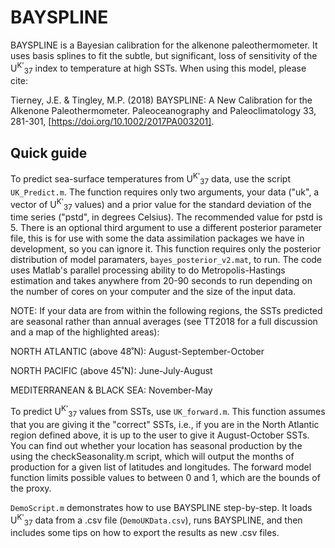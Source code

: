 # BAYSPLINE

BAYSPLINE is a Bayesian calibration for the alkenone paleothermometer. It uses basis splines to fit the subtle, but significant, loss of sensitivity of the U<sup>K'</sup><sub>37</sub> index to temperature at high SSTs. When using this model, please cite:

Tierney, J.E. & Tingley, M.P. (2018) BAYSPLINE: A New Calibration for the Alkenone Paleothermometer. Paleoceanography and Paleoclimatology 33, 281-301, [https://doi.org/10.1002/2017PA003201]. 

## Quick guide

To predict sea-surface temperatures from U<sup>K'</sup><sub>37</sub> data, use the script `UK_Predict.m`. The function requires only two arguments, your data ("uk", a vector of U<sup>K'</sup><sub>37</sub> values) and a prior value for the standard deviation of the time series ("pstd", in degrees Celsius). The recommended value for pstd is 5. There is an optional third argument to use a different posterior parameter file, this is for use with some the data assimilation packages we have in development, so you can ignore it. This function requires only the posterior distribution of model paramaters, `bayes_posterior_v2.mat`, to run. The code uses Matlab's parallel processing ability to do Metropolis-Hastings estimation and takes anywhere from 20-90 seconds to run depending on the number of cores on your computer and the size of the input data.

NOTE: If your data are from within the following regions, the SSTs predicted are seasonal rather than annual averages (see TT2018 for a full discussion and a map of the highlighted areas):

NORTH ATLANTIC (above 48˚N): August-September-October

NORTH PACIFIC (above 45˚N): June-July-August

MEDITERRANEAN & BLACK SEA: November-May

To predict U<sup>K'</sup><sub>37</sub> values from SSTs, use `UK_forward.m`. This function assumes that you are giving it the "correct" SSTs, i.e., if you are in the North Atlantic region defined above, it is up to the user to give it August-October SSTs. You can find out whether your location has seasonal production by the using the checkSeasonality.m script, which will output the months of production for a given list of latitudes and longitudes. The forward model function limits possible values to between 0 and 1, which are the bounds of the proxy.

`DemoScript.m` demonstrates how to use BAYSPLINE step-by-step. It loads U<sup>K'</sup><sub>37</sub> data from a .csv file (`DemoUKData.csv`), runs BAYSPLINE, and then includes some tips on how to export the results as new .csv files.